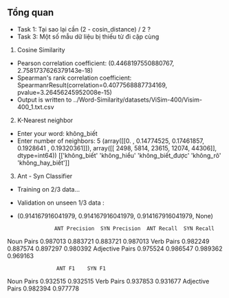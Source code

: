 ## Tổng quan
- Task 1: Tại sao lại cần (2 - cosin_distance) / 2 ?
- Task 3: Một số mẫu dữ liệu bị thiếu từ đi cặp cùng

1. Cosine Similarity

- Pearson correlation coefficient:  (0.4468197550880767, 2.7581737626379143e-18)
- Spearman's rank correlation coefficient:  SpearmanrResult(correlation=0.4077568887734169, pvalue=3.26456245952008e-15)
- Output is written to ../Word-Similarity/datasets/ViSim-400/Visim-400_1.txt.csv

2. K-Nearest neighbor

- Enter your word: không_biết
- Enter number of neighbors: 5
 (array([[0.        , 0.14774525, 0.17461857, 0.1928641 , 0.19320361]]), array([[ 2498,  5814, 23615, 12074, 44306]], dtype=int64))
 [['không_biết' 'không_hiểu' 'không_biết_được' 'không_rõ' 'không_hay_biết']]

3. Ant - Syn Classifier

- Training on 2/3 data...
- Validation on unseen 1/3 data :
- (0.914167916041979, 0.914167916041979, 0.914167916041979, None)

                  ANT Precision  SYN Precision  ANT Recall  SYN Recall
 Noun Pairs            0.987013       0.883721    0.883721    0.987013
 Verb Pairs            0.982249       0.887574    0.897297    0.980392
 Adjective Pairs       0.975524       0.986547    0.989362    0.969163

                    ANT F1    SYN F1
 Noun Pairs       0.932515  0.932515
 Verb Pairs       0.937853  0.931677
 Adjective Pairs  0.982394  0.977778
